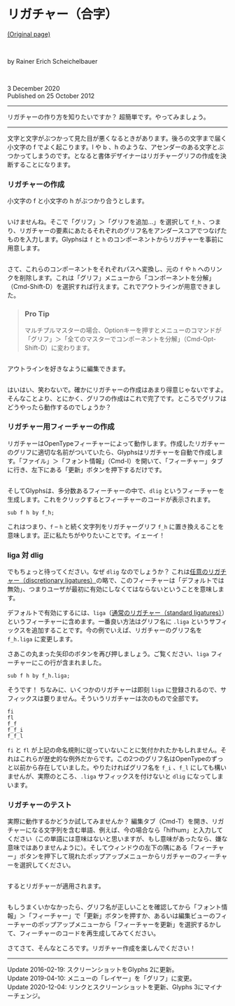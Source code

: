 # リガチャー（合字）

[(Original page)](https://glyphsapp.com/learn/ligatures)  

<br />

by Rainer Erich Scheichelbauer  

<br />

3 December 2020  
Published on 25 October 2012

********

リガチャーの作り方を知りたいですか？ 超簡単です。やってみましょう。

********

文字と文字がぶつかって見た目が悪くなるときがあります。後ろの文字まで届く小文字の f でよく起こります。l や b 、h のような、アセンダーのある文字とぶつかってしまうのです。となると書体デザイナーはリガチャーグリフの作成を決断することになります。

### リガチャーの作成

小文字の f と小文字の h がぶつかり合うとします。  

<img alt="" src="https://glyphsapp.com/media/pages/learn/ligatures/bb452c8657-1605628224/liga-1.png">

いけませんね。そこで「グリフ」＞「グリフを追加...」を選択して `f_h` 、つまり、リガチャーの要素にあたるそれぞれのグリフ名をアンダースコアでつなげたものを入力します。Glyphsは `f` と `h` のコンポーネントからリガチャーを事前に用意します。  

<img alt="" src="https://glyphsapp.com/media/pages/learn/ligatures/69d6031e0e-1605628224/liga-2.png">

さて、これらのコンポーネントをそれぞれパスへ変換し、元の `f` や `h` へのリンクを削除します。これは「グリフ」メニューから「コンポーネントを分解」（Cmd-Shift-D）を選択すれば行えます。これでアウトラインが用意できました。  

> ### Pro Tip
> マルチプルマスターの場合、Optionキーを押すとメニューのコマンドが「グリフ」＞「全てのマスターでコンポーネントを分解」（Cmd-Opt-Shift-D）に変わります。

<img alt="" src="https://glyphsapp.com/media/pages/learn/ligatures/ac1bc0fae4-1605628224/liga-3.png">

アウトラインを好きなように編集できます。  

<img alt="" src="https://glyphsapp.com/media/pages/learn/ligatures/2515f3c07a-1605628224/liga-4.png">

はいはい、笑わないで。確かにリガチャーの作成はあまり得意じゃないですよ。そんなことより、とにかく、グリフの作成はこれで完了です。ところでグリフはどうやったら動作するのでしょうか？

### リガチャー用フィーチャーの作成

リガチャーはOpenTypeフィーチャーによって動作します。作成したリガチャーのグリフに適切な名前がついていたら、Glyphsはリガチャーを自動で作成します。「ファイル」＞「フォント情報」（Cmd-I）を開いて、「フィーチャー」タブに行き、左下にある「更新」ボタンを押下するだけです。  

<img alt="" src="https://glyphsapp.com/media/pages/learn/ligatures/8def759af7-1607121762/features-updated.png">

そしてGlyphsは、多分数あるフィーチャーの中で、`dlig` というフィーチャーを生成します。これをクリックするとフィーチャーのコードが表示されます。  

```features-code
sub f h by f_h;
```

これはつまり、`f` – `h` と続く文字列をリガチャーグリフ `f_h` に置き換えることを意味します。正に私たちがやりたいことです。イェーイ！

### liga 対 dlig

でもちょっと待ってください。なぜ `dlig` なのでしょうか？ これは[任意のリガチャー（discretionary ligatures）](https://docs.microsoft.com/en-us/typography/opentype/spec/features_ae#dlig)の略で、このフィーチャーは「デフォルトでは無効」、つまりユーザが最初に有効にしなくてはならないということを意味します。  

デフォルトで有効にするには、`liga`（[通常のリガチャー（standard ligatures）](https://docs.microsoft.com/en-us/typography/opentype/spec/features_ko#liga)）というフィーチャーに含めます。一番良い方法はグリフ名に `.liga` というサフィックスを追加することです。今の例でいえば、リガチャーのグリフ名を `f_h.liga` に変更します。  

さあこの丸まった矢印のボタンを再び押しましょう。ご覧ください、`liga` フィーチャーにこの行が含まれました。  

```features-code
sub f h by f_h.liga;
```

そうです！ ちなみに、いくつかのリガチャーは即刻 `liga` に登録されるので、サフィックスは要りません。そういうリガチャーは次のもので全部です。  

```
fi
fl
f_f
f_f_i
f_f_l
```

`fi` と `fl` が上記の命名規則に従っていないことに気付かれたかもしれません。それはこれらが歴史的な例外だからです。この2つのグリフ名はOpenTypeのずっと以前から存在していました。やりたければグリフ名を `f_i` 、`f_l` にしても構いませんが、実際のところ、`.liga` サフィックスを付けないと `dlig` になってしまいます。

### リガチャーのテスト

実際に動作するかどうか試してみませんか？ 編集タブ（Cmd-T）を開き、リガチャーになる文字列を含む単語、例えば、今の場合なら「hifhum」と入力してください（この単語には意味はないと思いますが、もし意味があったなら、嫌な意味ではありませんように）。そしてウィンドウの左下の隅にある「フィーチャー」ボタンを押下して現れたポップアップメニューからリガチャーのフィーチャーを選択してください。  

<img alt="" src="https://glyphsapp.com/media/pages/learn/ligatures/9f6a439b9a-1607121762/features-menu.png">

するとリガチャーが適用されます。  

<img alt="" src="https://glyphsapp.com/media/pages/learn/ligatures/20d112b386-1605628224/liga-7.gif">

もしうまくいかなかったら、グリフ名が正しいことを確認してから「フォント情報」＞「フィーチャー」で「更新」ボタンを押すか、あるいは編集ビューのフィーチャーのポップアップメニューから「フィーチャーを更新」を選択するかして、フィーチャーのコードを再生成してみてください。  

さてさて、そんなところです。リガチャー作成を楽しんでください！  

********

Update 2016-02-19: スクリーンショットをGlyphs 2に更新。  
Update 2019-04-10: メニューの「レイヤー」を「グリフ」に変更。  
Update 2020-12-04: リンクとスクリーンショットを更新、Glyphs 3にマイナーチェンジ。
